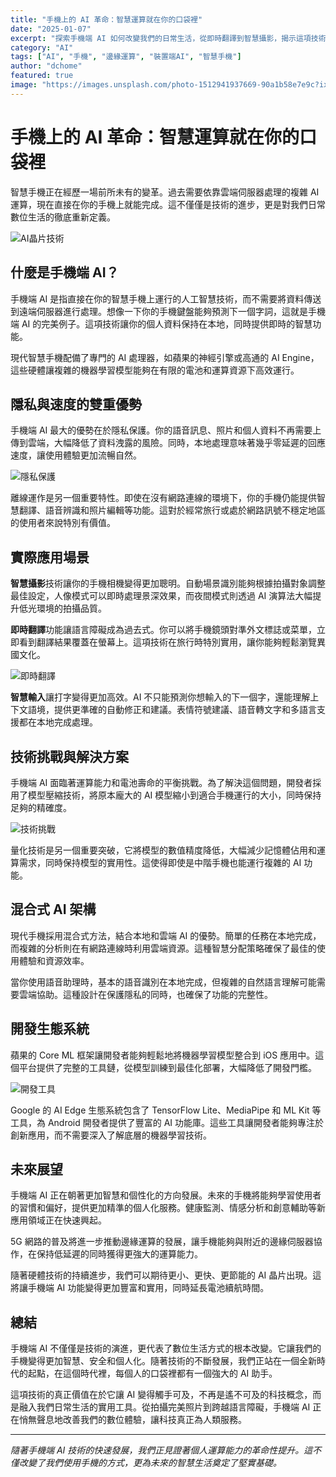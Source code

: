 ```yaml
---
title: "手機上的 AI 革命：智慧運算就在你的口袋裡"
date: "2025-01-07"
excerpt: "探索手機端 AI 如何改變我們的日常生活，從即時翻譯到智慧攝影，揭示這項技術的無限可能。"
category: "AI"
tags: ["AI", "手機", "邊緣運算", "裝置端AI", "智慧手機"]
author: "dchome"
featured: true
image: "https://images.unsplash.com/photo-1512941937669-90a1b58e7e9c?ixlib=rb-4.0.3&ixid=M3wxMjA3fDB8MHxwaG90by1wYWdlfHx8fGVufDB8fHx8fA%3D%3D&auto=format&fit=crop&w=2070&q=80"
---
```


# 手機上的 AI 革命：智慧運算就在你的口袋裡

智慧手機正在經歷一場前所未有的變革。過去需要依靠雲端伺服器處理的複雜 AI 運算，現在直接在你的手機上就能完成。這不僅僅是技術的進步，更是對我們日常數位生活的徹底重新定義。

![AI晶片技術](https://images.unsplash.com/photo-1518709268805-4e9042af2176?ixlib=rb-4.0.3&ixid=M3wxMjA3fDB8MHxwaG90by1wYWdlfHx8fGVufDB8fHx8fA%3D%3D&auto=format&fit=crop&w=2025&q=80)

## 什麼是手機端 AI？

手機端 AI 是指直接在你的智慧手機上運行的人工智慧技術，而不需要將資料傳送到遠端伺服器進行處理。想像一下你的手機鍵盤能夠預測下一個字詞，這就是手機端 AI 的完美例子。這項技術讓你的個人資料保持在本地，同時提供即時的智慧功能。

現代智慧手機配備了專門的 AI 處理器，如蘋果的神經引擎或高通的 AI Engine，這些硬體讓複雜的機器學習模型能夠在有限的電池和運算資源下高效運行。

## 隱私與速度的雙重優勢

手機端 AI 最大的優勢在於隱私保護。你的語音訊息、照片和個人資料不再需要上傳到雲端，大幅降低了資料洩露的風險。同時，本地處理意味著幾乎零延遲的回應速度，讓使用體驗更加流暢自然。

![隱私保護](https://images.unsplash.com/photo-1563013544-824ae1b704d3?ixlib=rb-4.0.3&ixid=M3wxMjA3fDB8MHxwaG90by1wYWdlfHx8fGVufDB8fHx8fA%3D%3D&auto=format&fit=crop&w=2070&q=80)

離線運作是另一個重要特性。即使在沒有網路連線的環境下，你的手機仍能提供智慧翻譯、語音辨識和照片編輯等功能。這對於經常旅行或處於網路訊號不穩定地區的使用者來說特別有價值。

## 實際應用場景

**智慧攝影**技術讓你的手機相機變得更加聰明。自動場景識別能夠根據拍攝對象調整最佳設定，人像模式可以即時處理景深效果，而夜間模式則透過 AI 演算法大幅提升低光環境的拍攝品質。

**即時翻譯**功能讓語言障礙成為過去式。你可以將手機鏡頭對準外文標誌或菜單，立即看到翻譯結果覆蓋在螢幕上。這項技術在旅行時特別實用，讓你能夠輕鬆瀏覽異國文化。

![即時翻譯](https://images.unsplash.com/photo-1489278353717-f64c6ee8a4d2?ixlib=rb-4.0.3&ixid=M3wxMjA3fDB8MHxwaG90by1wYWdlfHx8fGVufDB8fHx8fA%3D%3D&auto=format&fit=crop&w=2070&q=80)

**智慧輸入**讓打字變得更加高效。AI 不只能預測你想輸入的下一個字，還能理解上下文語境，提供更準確的自動修正和建議。表情符號建議、語音轉文字和多語言支援都在本地完成處理。

## 技術挑戰與解決方案

手機端 AI 面臨著運算能力和電池壽命的平衡挑戰。為了解決這個問題，開發者採用了模型壓縮技術，將原本龐大的 AI 模型縮小到適合手機運行的大小，同時保持足夠的精確度。

![技術挑戰](https://images.unsplash.com/photo-1620712943543-bcc4688e7485?ixlib=rb-4.0.3&ixid=M3wxMjA3fDB8MHxwaG90by1wYWdlfHx8fGVufDB8fHx8fA%3D%3D&auto=format&fit=crop&w=2065&q=80)

量化技術是另一個重要突破，它將模型的數值精度降低，大幅減少記憶體佔用和運算需求，同時保持模型的實用性。這使得即使是中階手機也能運行複雜的 AI 功能。

## 混合式 AI 架構

現代手機採用混合式方法，結合本地和雲端 AI 的優勢。簡單的任務在本地完成，而複雜的分析則在有網路連線時利用雲端資源。這種智慧分配策略確保了最佳的使用體驗和資源效率。

當你使用語音助理時，基本的語音識別在本地完成，但複雜的自然語言理解可能需要雲端協助。這種設計在保護隱私的同時，也確保了功能的完整性。

## 開發生態系統

蘋果的 Core ML 框架讓開發者能夠輕鬆地將機器學習模型整合到 iOS 應用中。這個平台提供了完整的工具鏈，從模型訓練到最佳化部署，大幅降低了開發門檻。

![開發工具](https://images.unsplash.com/photo-1571171637578-41bc2dd41cd2?ixlib=rb-4.0.3&ixid=M3wxMjA3fDB8MHxwaG90by1wYWdlfHx8fGVufDB8fHx8fA%3D%3D&auto=format&fit=crop&w=2070&q=80)

Google 的 AI Edge 生態系統包含了 TensorFlow Lite、MediaPipe 和 ML Kit 等工具，為 Android 開發者提供了豐富的 AI 功能庫。這些工具讓開發者能夠專注於創新應用，而不需要深入了解底層的機器學習技術。

## 未來展望

手機端 AI 正在朝著更加智慧和個性化的方向發展。未來的手機將能夠學習使用者的習慣和偏好，提供更加精準的個人化服務。健康監測、情感分析和創意輔助等新應用領域正在快速興起。

5G 網路的普及將進一步推動邊緣運算的發展，讓手機能夠與附近的邊緣伺服器協作，在保持低延遲的同時獲得更強大的運算能力。

隨著硬體技術的持續進步，我們可以期待更小、更快、更節能的 AI 晶片出現。這將讓手機端 AI 功能變得更加豐富和實用，同時延長電池續航時間。

## 總結

手機端 AI 不僅僅是技術的演進，更代表了數位生活方式的根本改變。它讓我們的手機變得更加智慧、安全和個人化。隨著技術的不斷發展，我們正站在一個全新時代的起點，在這個時代裡，每個人的口袋裡都有一個強大的 AI 助手。

這項技術的真正價值在於它讓 AI 變得觸手可及，不再是遙不可及的科技概念，而是融入我們日常生活的實用工具。從拍攝完美照片到跨越語言障礙，手機端 AI 正在悄無聲息地改善我們的數位體驗，讓科技真正為人類服務。

---

*隨著手機端 AI 技術的快速發展，我們正見證著個人運算能力的革命性提升。這不僅改變了我們使用手機的方式，更為未來的智慧生活奠定了堅實基礎。*
